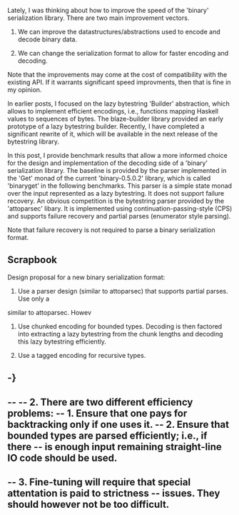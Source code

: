 Lately, I was thinking about how to improve the speed of the 'binary'
serialization library. There are two main improvement vectors.

1. We can improve the datastructures/abstractions used to encode and decode
   binary data.

2. We can change the serialization format to allow for faster encoding and
   decoding.

Note that the improvements may come at the cost of compatibility with the
existing API. If it warrants significant speed improvments, then that is fine
in my opinion.

In earlier posts, I focused on the lazy bytestring 'Builder' abstraction,
which allows to implement efficient encodings, i.e., functions mapping Haskell
values to sequences of bytes. The blaze-builder library provided an early
prototype of a lazy bytestring builder. Recently, I have completed a
significant rewrite of it, which will be available in the next release of the
bytestring library.

In this post, I provide benchmark results that allow a more informed choice for
the design and implementation of the decoding side of a 'binary' serialization
library. The baseline is provided by the parser implemented in the 'Get' monad
of the current 'binary-0.5.0.2' library, which is called 'binaryget' in the
following benchmarks. This parser is a simple state monad over the input
represented as a lazy bytestring. It does not support failure recovery. An
obvious competition is the bytestring parser provided by the 'attoparsec' libary.
It is implemented using continuation-passing-style (CPS) and supports 
failure recovery and partial parses (enumerator style parsing). 

Note that failure recovery is not required to parse a binary serialization
format. 


Scrapbook
---------

Design proposal for a new binary serialization format:

1. Use a parser design (similar to attoparsec) that supports partial parses.
   Use only a 

similar to attoparsec. Howev

1. Use chunked encoding for bounded types. Decoding is then factored into
   extracting a lazy bytestring from the chunk lengths and decoding this
   lazy bytestring efficiently.

2. Use a tagged encoding for recursive types.

-}
--
--
-- 2. There are two different efficiency problems:
--      1. Ensure that one pays for backtracking only if one uses it.
--      2. Ensure that bounded types are parsed efficiently; i.e., if there
--         is enough input remaining straight-line IO code should be used.
--
-- 3. Fine-tuning will require that special attentation is paid to strictness
--    issues. They should however not be too difficult.
--    

